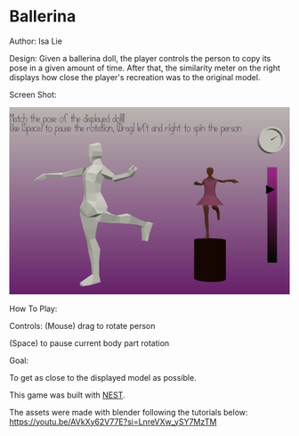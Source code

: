 # Ballerina

Author: Isa Lie

Design: Given a ballerina doll, the player controls the person to copy its pose in a given amount of time. After that, the similarity meter on the right displays how close the player's recreation was to the original model. 

Screen Shot:

![Screen Shot](screenshot.png)

How To Play:

Controls:
(Mouse) drag to rotate person

(Space) to pause current body part rotation

Goal:

To get as close to the displayed model as possible.

This game was built with [NEST](NEST.md).

The assets were made with blender following the tutorials below:
https://youtu.be/AVkXy62V77E?si=LnreVXw_ySY7MzTM